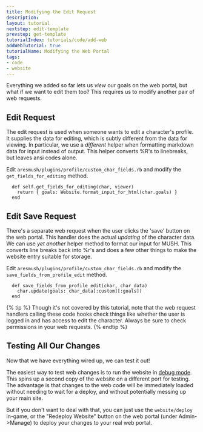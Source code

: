 ```yaml
---
title: Modifying the Edit Request
description: 
layout: tutorial
nextstep: edit-template
prevstep: get-template
tutorialIndex: tutorials/code/add-web
addWebTutorial: true
tutorialName: Modifying the Web Portal
tags:
- code
- website
---
```


Everything we added so far lets us *view* our goals on the web portal, but what if we want to edit them too?  This requires us to modify another pair of web requests.

## Edit Request

The edit request is used when someone wants to edit a character's profile.  It supplies the data for editing, which is subtly different from the data for viewing.  In particular, we use a *different* helper when formatting markdown data for input instead of output.  This helper converts %R's to linebreaks, but leaves ansi codes alone.

Edit `aresmush/plugins/profile/custom_char_fields.rb` and modify the `get_fields_for_editing` method.

      def self.get_fields_for_editing(char, viewer)
        return { goals: Website.format_input_for_html(char.goals) }
      end

## Edit Save Request

There's a separate web request when the user clicks the 'save' button on the web portal.  This handler does the actual *updating* of the character data.  We can use *yet another* helper method to format our input for MUSH.  This converts line breaks back into %r's and does a few other things to make the website entry suitable for storage.

Edit `aresmush/plugins/profile/custom_char_fields.rb` and modify the `save_fields_from_profile_edit` method.

      def save_fields_from_profile_edit(char, char_data)
        char.update(goals: char_data[:custom][:goals])
      end

{% tip %} 
Though it's not covered by this tutorial, note that the web request handlers calling these code hooks check things like whether the user is logged in and has access to edit the character.  Always be sure to check permissions in your web requests.
{% endtip %}


## Testing All Our Changes

Now that we have everything wired up, we can test it out!

The easiest way to test web changes is to run the website in [debug mode](/tutorials/code/debug-mode.html).  This spins up a second copy of the website on a different port for testing.  The advantage is that changes to the web code will be immediately loaded without needing to wait for a deploy, and without potentially messing up your main site.  

But if you don't want to deal with that, you can just use the `website/deploy` in-game, or the "Redeploy Website" button on the web portal (under Admin->Manage) to deploy your changes to your real web portal.
